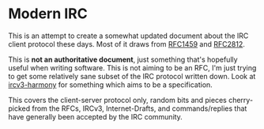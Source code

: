 # Modern IRC

This is an attempt to create a somewhat updated document about the IRC client protocol these days. Most of it draws from [RFC1459](https://tools.ietf.org/html/rfc1459) and [RFC2812](https://tools.ietf.org/html/rfc2812).

This is **not an authoritative document**, just something that's hopefully useful when writing software. This is not aiming to be an RFC, I'm just trying to get some relatively sane subset of the IRC protocol written down. Look at [ircv3-harmony](https://github.com/kaniini/ircv3-harmony) for something which aims to be a specification.

This covers the client-server protocol only, random bits and pieces cherry-picked from the RFCs, IRCv3, Internet-Drafts, and commands/replies that have generally been accepted by the IRC community.
